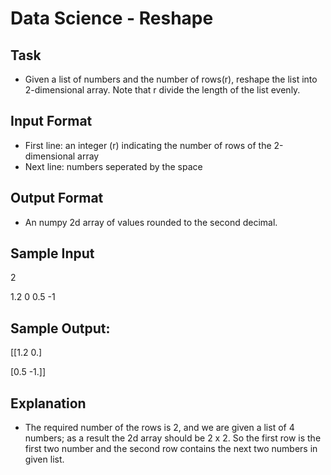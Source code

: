 # Data Science - Reshape
## Task
* Given a list of numbers and the number of rows(r), reshape the list into 2-dimensional array. Note that r divide the length of the list evenly. 

## Input Format
* First line: an integer (r) indicating the number of rows of the 2-dimensional array
* Next line: numbers seperated by the space

## Output Format
* An numpy 2d array of values rounded to the second decimal.

## Sample Input
2

1.2 0 0.5 -1

## Sample Output:
[[1.2 0.]

[0.5 -1.]]

## Explanation
* The required number of the rows is 2, and we are given a list of 4 numbers; as a result the 2d array should be 2 x 2. So the first row is the first two number and the second row contains the next two numbers in given list. 